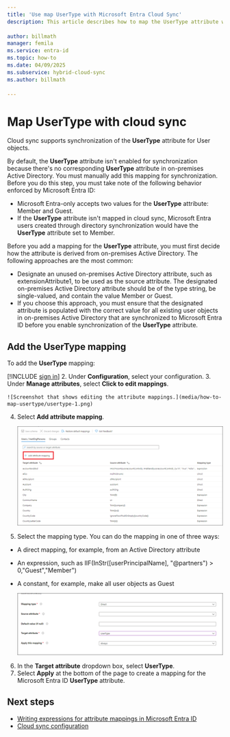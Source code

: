 ```yaml
---
title: 'Use map UserType with Microsoft Entra Cloud Sync'
description: This article describes how to map the UserType attribute with cloud sync.

author: billmath
manager: femila
ms.service: entra-id
ms.topic: how-to
ms.date: 04/09/2025
ms.subservice: hybrid-cloud-sync
ms.author: billmath

---
```


# Map UserType with cloud sync

Cloud sync supports synchronization of the **UserType** attribute for User objects.

By default, the **UserType** attribute isn't enabled for synchronization because there's no corresponding **UserType** attribute in on-premises Active Directory. You must manually add this mapping for synchronization. Before you do this step, you must take note of the following behavior enforced by Microsoft Entra ID:

- Microsoft Entra-only accepts two values for the **UserType** attribute: Member and Guest.
- If the **UserType** attribute isn't mapped in cloud sync, Microsoft Entra users created through directory synchronization would have the **UserType** attribute set to Member.

Before you add a mapping for the **UserType** attribute, you must first decide how the attribute is derived from on-premises Active Directory. The following approaches are the most common:

 - Designate an unused on-premises Active Directory attribute, such as extensionAttribute1, to be used as the source attribute. The designated on-premises Active Directory attribute should be of the type string, be single-valued, and contain the value Member or Guest.
 - If you choose this approach, you must ensure that the designated attribute is populated with the correct value for all existing user objects in on-premises Active Directory that are synchronized to Microsoft Entra ID before you enable synchronization of the **UserType** attribute.

## Add the UserType mapping
To add the **UserType** mapping:

 [!INCLUDE [sign in](~/includes/cloud-sync-sign-in.md)]
 2. Under **Configuration**, select your configuration.
 3. Under **Manage attributes**, select **Click to edit mappings**.
 
    ![Screenshot that shows editing the attribute mappings.](media/how-to-map-usertype/usertype-1.png) 

 4. Select **Add attribute mapping**.
 
    ![Screenshot that shows adding a new attribute mapping.](media/how-to-map-usertype/usertype-2.png) 
 5. Select the mapping type. You can do the mapping in one of three ways:
   - A direct mapping, for example, from an Active Directory attribute
   - An expression, such as IIF(InStr([userPrincipalName], "@partners") > 0,"Guest","Member")
   - A constant, for example, make all user objects as Guest
 
     ![Screenshot that shows adding a UserType attribute.](media/how-to-map-usertype/usertype-3.png)

6. In the **Target attribute** dropdown box, select **UserType**.
7. Select **Apply** at the bottom of the page to create a mapping for the Microsoft Entra ID **UserType** attribute.

## Next steps 

- [Writing expressions for attribute mappings in Microsoft Entra ID](reference-expressions.md)
- [Cloud sync configuration](how-to-configure.md)
